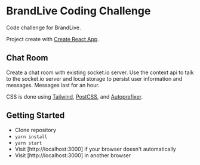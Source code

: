 # BrandLive Coding Challenge
Code challenge for BrandLive.

Project create with [Create React App](https://github.com/facebook/create-react-app).

## Chat Room
Create a chat room with existing socket.io server. Use the context api to talk to the socket.io server and local storage to persist user information and messages. Messages last for an hour.

CSS is done using [Tailwind](https://tailwindcss.com/), [PostCSS](https://postcss.org/), and [Autoprefixer](https://autoprefixer.github.io/).

## Getting Started
* Clone repository
* `yarn install`
* `yarn start`
* Visit [http://localhost:3000] if your browser doesn't automatically
* Visit [http://localhost:3000] in another browser




